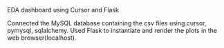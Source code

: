 EDA dashboard using Cursor and Flask

Connected the MySQL database containing the csv files using cursor, pymysql, sqlalchemy. Used Flask to instantiate and render the plots in the web browser(localhost). 
